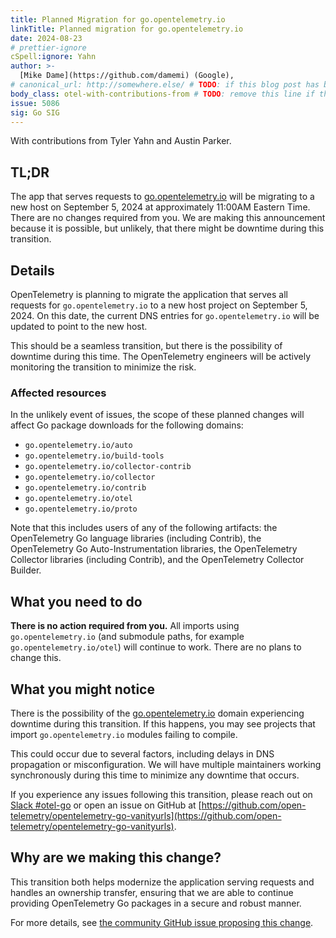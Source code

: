 ```yaml
---
title: Planned Migration for go.opentelemetry.io
linkTitle: Planned migration for go.opentelemetry.io
date: 2024-08-23
# prettier-ignore
cSpell:ignore: Yahn
author: >-
  [Mike Dame](https://github.com/damemi) (Google),
# canonical_url: http://somewhere.else/ # TODO: if this blog post has been posted somewhere else already, uncomment & provide the canonical URL here.
body_class: otel-with-contributions-from # TODO: remove this line if there are no secondary contributing authors
issue: 5086
sig: Go SIG
---
```


With contributions from Tyler Yahn and Austin Parker.

## TL;DR

The app that serves requests to [go.opentelemetry.io] will be migrating to a new
host on September 5, 2024 at approximately 11:00AM Eastern Time. There are no
changes required from you. We are making this announcement because it is
possible, but unlikely, that there might be downtime during this transition.

## Details

OpenTelemetry is planning to migrate the application that serves all requests
for `go.opentelemetry.io` to a new host project on September 5, 2024. On this
date, the current DNS entries for `go.opentelemetry.io` will be updated to point
to the new host.

This should be a seamless transition, but there is the possibility of downtime
during this time. The OpenTelemetry engineers will be actively monitoring the
transition to minimize the risk.

### Affected resources

In the unlikely event of issues, the scope of these planned changes will affect
Go package downloads for the following domains:

- `go.opentelemetry.io/auto`
- `go.opentelemetry.io/build-tools`
- `go.opentelemetry.io/collector-contrib`
- `go.opentelemetry.io/collector`
- `go.opentelemetry.io/contrib`
- `go.opentelemetry.io/otel`
- `go.opentelemetry.io/proto`

Note that this includes users of any of the following artifacts: the
OpenTelemetry Go language libraries (including Contrib), the OpenTelemetry Go
Auto-Instrumentation libraries, the OpenTelemetry Collector libraries (including
Contrib), and the OpenTelemetry Collector Builder.

## What you need to do

**There is no action required from you.** All imports using
`go.opentelemetry.io` (and submodule paths, for example
`go.opentelemetry.io/otel`) will continue to work. There are no plans to change
this.

## What you might notice

There is the possibility of the [go.opentelemetry.io] domain experiencing
downtime during this transition. If this happens, you may see projects that
import `go.opentelemetry.io` modules failing to compile.

This could occur due to several factors, including delays in DNS propagation or
misconfiguration. We will have multiple maintainers working synchronously during
this time to minimize any downtime that occurs.

If you experience any issues following this transition, please reach out on
[Slack #otel-go](https://cloud-native.slack.com/archives/C01NPAXACKT) or open an
issue on GitHub at
[https://github.com/open-telemetry/opentelemetry-go-vanityurls](https://github.com/open-telemetry/opentelemetry-go-vanityurls).

## Why are we making this change?

This transition both helps modernize the application serving requests and
handles an ownership transfer, ensuring that we are able to continue providing
OpenTelemetry Go packages in a secure and robust manner.

For more details, see
[the community GitHub issue proposing this change](https://github.com/open-telemetry/community/issues/2260).

[go.opentelemetry.io]: https://go.opentelemetry.io
